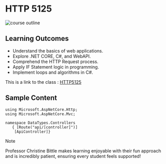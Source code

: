 # HTTP 5125

![course outline](courseoutlineixd5106.png)

## Learning Outcomes
- Understand the basics of web applications.
- Explore .NET CORE, C#, and WebAPI.
- Comprehend the HTTP Request process.
- Apply IF Statement logic in programming.
- Implement loops and algorithms in C#.

This is a link to the class : [HTTP5125](https://mediaarts.humber.ca/programs/web-development.html)

## Sample Content

```
using Microsoft.AspNetCore.Http;
using Microsoft.AspNetCore.Mvc;

namespace DataTypes.Controllers
   { [Route("api/[controller]")]
    [ApiController]}
```

>[!Note]
Professor Christine Bittle makes learning enjoyable with their fun approach and is incredibly patient, ensuring every student feels supported!